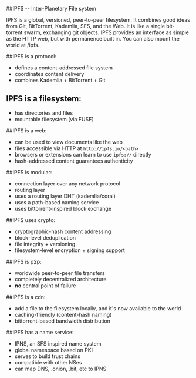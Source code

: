 ##IPFS -- Inter-Planetary File system

IPFS is a global, versioned, peer-to-peer filesystem. It combines good ideas
from Git, BitTorrent, Kademlia, SFS, and the Web. It is like a single bit-
torrent swarm, exchanging git objects. IPFS provides an interface as simple
as the HTTP web, but with permanence built in. You can also mount the world
at /ipfs.

##IPFS is a protocol:

- defines a content-addressed file system
- coordinates content delivery
- combines Kademlia + BitTorrent + Git

## IPFS is a filesystem:

- has directories and files
- mountable filesystem (via FUSE)

##IPFS is a web:

- can be used to view documents like the web
- files accessible via HTTP at `http://ipfs.io/<path>`
- browsers or extensions can learn to use `ipfs://` directly
- hash-addressed content guarantees authenticity

##IPFS is modular:

- connection layer over any network protocol
- routing layer
- uses a routing layer DHT (kademlia/coral)
- uses a path-based naming service
- uses bittorrent-inspired block exchange

##IPFS uses crypto:

- cryptographic-hash content addressing
- block-level deduplication
- file integrity + versioning
- filesystem-level encryption + signing support

##IPFS is p2p:

- worldwide peer-to-peer file transfers
- completely decentralized architecture
- **no** central point of failure

##IPFS is a cdn:

- add a file to the filesystem locally, and it's now available to the world
- caching-friendly (content-hash naming)
- bittorrent-based bandwidth distribution

##IPFS has a name service:

- IPNS, an SFS inspired name system
- global namespace based on PKI
- serves to build trust chains
- compatible with other NSes
- can map DNS, .onion, .bit, etc to IPNS